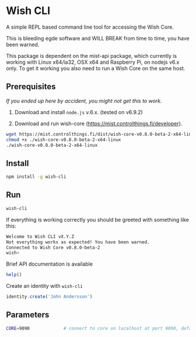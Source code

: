 # Wish CLI

A simple REPL based command line tool for accessing the Wish Core. 

This is bleeding egde software and WILL BREAK from time to time, you have been warned.

This package is dependent on the mist-api package, which currently is working with Linux x64/ia32, OSX x64 and Raspberry Pi, on nodejs v6.x only. To get it working you also need to run a Wish Core on the same host.


## Prerequisites

*If you ended up here by accident, you might not get this to work.*

1) Download and install `node.js` v.6.x. (tested on v6.9.2)

2) Download and run wish-core (https://mist.controlthings.fi/developer).

```sh
wget https://mist.controlthings.fi/dist/wish-core-v0.8.0-beta-2-x64-linux
chmod +x ./wish-core-v0.8.0-beta-2-x64-linux
./wish-core-v0.8.0-beta-2-x64-linux
```

## Install

```sh
npm install -g wish-cli
```

## Run

```sh
wish-cli
```

If everything is working correctly you should be greeted with something like this:

```sh
Welcome to Wish CLI vX.Y.Z
Not everything works as expected! You have been warned.
Connected to Wish Core v0.8.0-beta-2
wish> 
```

Brief API documentation is available 

```javascript
help()
```

Create an identity with `wish-cli`

```javascript
identity.create('John Andersson')
```

## Parameters

```sh
CORE=9090             # connect to core on localhost at port 9090, default is 9094
```
